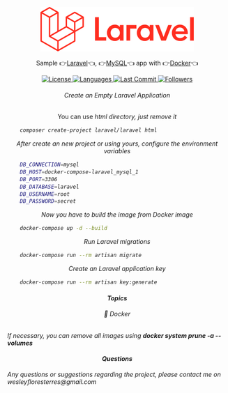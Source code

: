 <p align="center">
    <img src="logo.svg">
</p>

<p align="center">
    Sample 👉<a href="https://laravel.com">Laravel</a>👈, 👉<a href="https://www.mysql.com">MySQL</a>👈 app with 👉<a href="https://www.docker.com">Docker</a>👈
</p>

<p align="center">
    <a href="#">
        <img alt="License" src="https://img.shields.io/github/license/Whopag/DockerLaravelMySQL">
    </a>
    <a href="#">
        <img alt="Languages" src="https://img.shields.io/github/languages/count/Whopag/DockerLaravelMySQL">
    </a>
    <a href="#">
        <img alt="Last Commit" src="https://img.shields.io/github/last-commit/Whopag/DockerLaravelMySQL">
    </a>
    <a href="#">
        <img alt="Followers" src="https://img.shields.io/github/followers/Whopag?style=social">
    </a>
</p>

<h6 align="center">Create an Empty Laravel Application</h6>

<p align="center">You can use <em>html<em> directory, just remove it</p>

```bash
    composer create-project laravel/laravel html
```
<p align="center">After create an new project or using yours, configure the environment variables</p>

```bash
    DB_CONNECTION=mysql
    DB_HOST=docker-compose-laravel_mysql_1
    DB_PORT=3306
    DB_DATABASE=laravel
    DB_USERNAME=root
    DB_PASSWORD=secret
```

<p align="center">Now you have to build the image from <em>Docker</em> image</p>

```bash
    docker-compose up -d --build
```

<p align="center">Run Laravel migrations</p>

```bash
    docker-compose run --rm artisan migrate
```

<p align="center">Create an Laravel application key</p>

```bash
    docker-compose run --rm artisan key:generate
```

<h4 align="center">Topics</h4>

<h6 align="center">🚀 Docker</h6>

<p>If necessary, you can remove all images using <strong>docker system prune -a --volumes</strong></p>

<h4 align="center">Questions</h4>

<p>Any questions or suggestions regarding the project, please contact me on wesleyfloresterres@gmail.com</p>